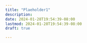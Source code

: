 ```yaml
---
title: "Plaeholder1"
description:
date: 2024-01-28T19:54:39-08:00
lastmod: 2024-01-28T19:54:39-08:00
draft: true

---
```

